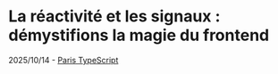 # La réactivité et les signaux : démystifions la magie du frontend

2025/10/14 - [Paris TypeScript](https://typescript.paris/)
